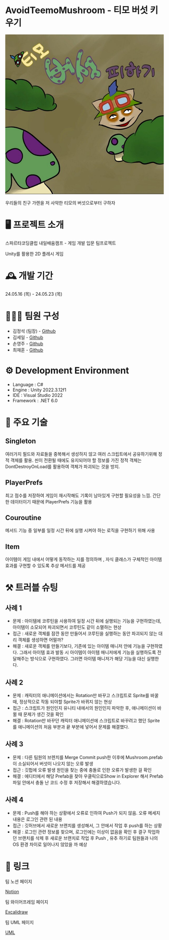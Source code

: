 # AvoidTeemoMushroom - 티모 버섯 키우기
![Teemo Main](/teemoMain.jpg)

우리들의 친구 가렌을 저 사악한 티모의 버섯으로부터 구하자

# 🖥️ 프로젝트 소개

스파르타코딩클럽 내일배움캠프 - 게임 개발 입문 팀프로젝트

Unity를 활용한 2D 플레시 게임

# 🕰️ 개발 기간

24.05.16 (목) - 24.05.23 (목)

# 🧑‍🤝‍🧑 팀원 구성

- 김정석 (팀장) - [Github](https://github.com/RryNoel)
- 김세일 - [Github](https://github.com/Seillluuuu)  
- 손영주 - [Github](https://github.com/JNUSYJ)  
- 최재훈 - [Github](https://github.com/chl1195)

# ⚙️ Development Environment

- Language : C#
- Engine : Unity 2022.3.12f1
- IDE : Visual Studio 2022
- Framework : .NET 6.0

# 📌 주요 기술

## Singleton

여러가지 필드와 자료들을 중복해서 생성하지 않고 여러 스크립트에서 공유하기위해 정적 객체를 활용.
씬이 전환될 때에도 유지되어야 할 정보를 가진 정적 객체는 DontDestroyOnLoad를 활용하여 객체가 파괴되는 것을 방지.

## PlayerPrefs

최고 점수를 저장하여 게임이 재시작해도 기록이 남아있게 구현할 필요성을 느낌. 간단한 데이터이기 때문에 PlayerPrefs 기능을 활용

## Couroutine

메서드 기능 중 일부를 일정 시간 뒤에 실행 시켜야 하는 로직을 구현하기 위해 사용

## Item

아이템이 게임 내에서 어떻게 동작하는 지를 정의하며 , 자식 클래스가 구체적인 아이템 효과를 구현할 수 있도록 추상 메서드를 제공

# ⚒️ 트러블 슈팅

## 사례 1

- 문제 : 아이템에 코루틴을 사용하여 일정 시간 뒤에 실행되는 기능을 구현하였는데, 아이템이 소모되어 파괴되면서 코루틴도 같이 소멸하는 현상
- 접근 : 새로운 객체를 잠깐 동안 만들어서 코루틴을 실행하는 동안 파괴되지 않는 대리 객체를 생성하면 어떨까?
- 해결 : 새로운 객체를 만들기보다, 기존에 있는 아이템 매니저 안에 기능을 구현하였다. 그래서 아이템 효과 발동 시 아이템이 아이템 매니저에게 기능을 실행하도록 전달해주는 방식으로 구현하였다. 그러면 아이템 매니저가 해당 기능을 대신 실행한다.

## 사례 2

- 문제 : 캐릭터의 애니메이션에서는 Rotation만 바꾸고 스크립트로 Sprite를 바꿀 때, 정상적으로 작동 되야할 Sprite가 바뀌지 않는 현상
- 접근 : 스크립트가 원인인지 유니티 내에서의 원인인지 파악한 후, 애니메이션이 바뀔 때 문제가 생긴 것을 확인
- 해결 : Rotation만 바꾸던 캐릭터 애니메이션에 스크립트로 바꾸려고 했던 Sprite를 애니메이션의 처음 부분과 끝 부분에 넣어서 문제를 해결했다.

## 사례 3

- 문제 : 다른 팀원의 브렌치를 Merge Commit push한 이후에 Mushroom.prefab 이 소실되어서 버섯이 나오지 않는 오류 발생
- 접근 : 깃헙에 오류 발생 원인을 찾는 중에 충돌로 인한 오류가 발생한 걸 확인
- 해결 : 에디터에서 해당 Prefab을 찾아 우클릭으로Show in Explorer 해서 Prefab 파일 안에서 충돌 난 코드 수정 후 저장해서 해결하였습니다.

## 사례 4

- 문제 : Push를 해야 하는 상황에서 오류로 인하여 Push가 되지 않음. 오류 메세지 내용은 로그인 관련 된 내용
- 접근 : 깃허브에서 새로운 브랜치를 생성해서, 그 안에서 작업 후 push를 하는 상황 
- 해결 : 로그인 관련 정보를 찾으며, 로그인에는 이상이 없음을 확인 후 결구 작업하던 브랜치를 삭제 후 새로운 브랜치로 작업 후 Push , 유추 하기로 팀원들과 나의 OS 환경 차이로 일어나지 않았을 까 예상

# 📌 링크

팀 노션 페이지

[Notion](https://teamsparta.notion.site/eb9943ab263a43079668e22369bfeb24)

팀 와이어프레임 페이지

[Excalidraw](https://excalidraw.com/#room=50c9f24654bab70ee50e,DQR3oT1VgOe2uUX9L8LWsg)

팀 UML 페이지

[UML](https://app.diagrams.net/#G1ZRVC0xSPDBX0nrgXBFCXF0qtUYv2eJPd#%7B%22pageId%22%3A%22C5RBs43oDa-KdzZeNtuy%22%7D)

